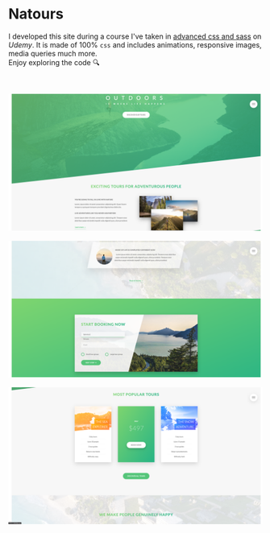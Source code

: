 # Natours
I developed this site during a course I've taken in [advanced css and sass](https://www.udemy.com/course/advanced-css-and-sass/) on _Udemy_. 
It is made of 100% `css` and includes animations, responsive images, media queries much more.  
Enjoy exploring the code :mag:  

  
<br><br>
<img src="screenshots/about.png" width=550>
<br><br>
<img src="screenshots/booking.png" width=550>
<br><br>
<img src="screenshots/cards.png" width=550>
